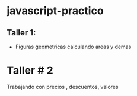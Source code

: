 # javascript-practico

## Taller 1:

- Figuras geometricas calculando areas y demas


# Taller # 2

Trabajando con precios , descuentos, valores

